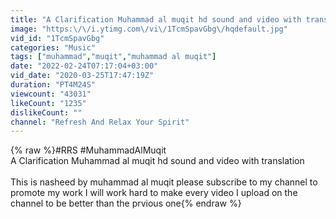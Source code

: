 ```yaml
---
title: "A Clarification Muhammad al muqit hd sound and video with translation #MuhammadAlMuqit"
image: "https:\/\/i.ytimg.com\/vi\/1TcmSpavGbg\/hqdefault.jpg"
vid_id: "1TcmSpavGbg"
categories: "Music"
tags: ["muhammad","muqit","muhammad al muqit"]
date: "2022-02-24T07:17:04+03:00"
vid_date: "2020-03-25T17:47:19Z"
duration: "PT4M24S"
viewcount: "43031"
likeCount: "1235"
dislikeCount: ""
channel: "Refresh And Relax Your Spirit"
---
```

{% raw %}#RRS #MuhammadAlMuqit <br />A Clarification Muhammad al muqit hd sound and video with translation<br /><br />This is nasheed by muhammad al muqit please subscribe to my channel to promote my work I will work hard to make every video I upload on the channel to be better than the prvious one{% endraw %}
